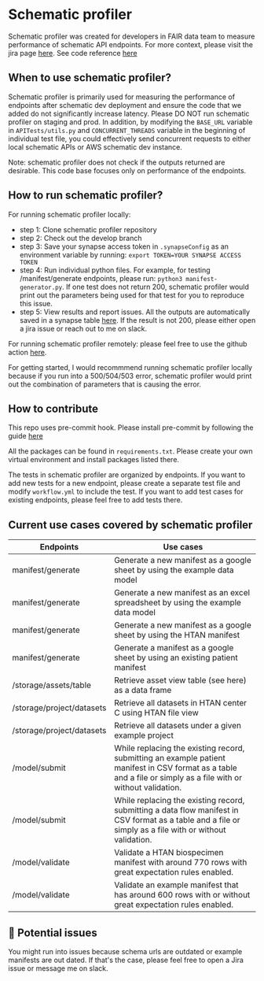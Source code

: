 # Schematic profiler

Schematic profiler was created for developers in FAIR data team to measure performance of schematic API endpoints. For more context, please visit the jira page [here](https://sagebionetworks.jira.com/wiki/spaces/~392696258/pages/2894757895/Monitoring+schematic+APIs). See code reference [here](https://sage-bionetworks.github.io/schematic_profiler/)

## When to use schematic profiler?
Schematic profiler is primarily used for measuring the performance of endpoints after schematic dev deployment and ensure the code that we added do not significantly increase latency. Please DO NOT run schematic profiler on staging and prod. In addition, by modifying the `BASE_URL` variable in `APITests/utils.py` and `CONCURRENT_THREADS` variable in the beginning of individual test file, you could effectively send concurrent requests to either local schematic APIs or AWS schematic dev instance.

Note: schematic profiler does not check if the outputs returned are desirable. This code base focuses only on performance of the endpoints.

## How to run schematic profiler?
For running schematic profiler locally:
* step 1: Clone schematic profiler repository
* step 2: Check out the develop branch
* step 3: Save your synapse access token in `.synapseConfig` as an environment variable by running: `export TOKEN=YOUR SYNAPSE ACCESS TOKEN`
* step 4: Run individual python files. For example, for testing /manifest/generate endpoints, please run: `python3 manifest-generator.py`. If one test does not return 200, schematic profiler would print out the parameters being used for that test for you to reproduce this issue.
* step 5: View results and report issues. All the outputs are automatically saved in a synapse table [here](https://www.synapse.org/#!Synapse:syn51385540/tables/query/eyJzcWwiOiJTRUxFQ1QgKiBGUk9NIHN5bjUxMzg1NTQwIiwgImluY2x1ZGVFbnRpdHlFdGFnIjp0cnVlLCAib2Zmc2V0IjoyMjUsICJsaW1pdCI6MjV9). If the result is not 200, please either open a jira issue or reach out to me on slack.

For running schematic profiler remotely: please feel free to use the github action [here](https://github.com/Sage-Bionetworks/schematic_profiler/actions/workflows/workflow.yml).

For getting started, I would recommmend running schematic profiler locally because if you run into a 500/504/503 error, schematic profiler would print out the combination of parameters that is causing the error.

## How to contribute
This repo uses pre-commit hook. Please install pre-commit by following the guide [here](https://pre-commit.com/)

All the packages can be found in `requirements.txt`. Please create your own virtual environment and install packages listed there.

The tests in schematic profiler are organized by endpoints. If you want to add new tests for a new endpoint, please create a separate test file and modify `workflow.yml` to include the test. If you want to add test cases for existing endpoints, please feel free to add tests there.

## Current use cases covered by schematic profiler
| Endpoints | Use cases |
| --- | --- |
| manifest/generate | Generate a new manifest as a google sheet by using the example data model |
| manifest/generate | Generate a new manifest as an excel spreadsheet by using the example data model |
| manifest/generate | Generate a new manifest as a google sheet by using the HTAN manifest|
| manifest/generate | Generate a manifest as a google sheet by using an existing patient manifest |
| /storage/assets/table | Retrieve asset view table (see here) as a data frame |
| /storage/project/datasets | Retrieve all datasets in HTAN center C using HTAN file view |
| /storage/project/datasets | Retrieve all datasets under a given example project|
| /model/submit | While replacing the existing record, submitting an example patient manifest in CSV format as a table and a file or simply as a file with or without validation. |
| /model/submit | While replacing the existing record, submitting a data flow manifest in CSV format as a table and a file or simply as a file with or without validation.  |
| /model/validate | Validate a HTAN biospecimen manifest with around 770 rows with great expectation rules enabled.   |
| /model/validate | Validate an example manifest that has around 600 rows with or without great expectation rules enabled. |

## 🚨 Potential issues
You might run into issues because schema urls are outdated or example manifests are out dated. If that's the case, please feel free to open a Jira issue or message me on slack.

